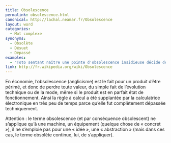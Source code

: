 ```yaml
---
title: Obsolescence
permalink: obsolescence.html
canonical: http://lachal.neamar.fr/Obsolescence
layout: word
categories:
  - Mot complexe
synonyms:
  - Obsolète
  - Désuet
  - Dépassé
examples:
  - "Toto sentant naître une pointe d'obsolescence insidieuse décide de prendre sa retraite. (cf. Histoires)"
link: http://fr.wikipedia.org/wiki/Obsolescence
---
```


En économie, l’obsolescence (anglicisme) est le fait pour un produit d’être périmé, et donc de perdre toute valeur, du simple fait de l’évolution technique ou de la mode, même si le produit est en parfait état de fonctionnement. Ainsi la règle à calcul a été supplantée par la calculatrice électronique en très peu de temps parce qu’elle fut complètement dépassée techniquement.

Attention : le terme obsolescence (et par conséquence obsolescent) ne s’applique qu’à une machine, un équipement (quelque chose de « concret »), il ne s’emploie pas pour une « idée », une « abstraction » (mais dans ces cas, le terme obsolète continue, lui, de s’appliquer).

